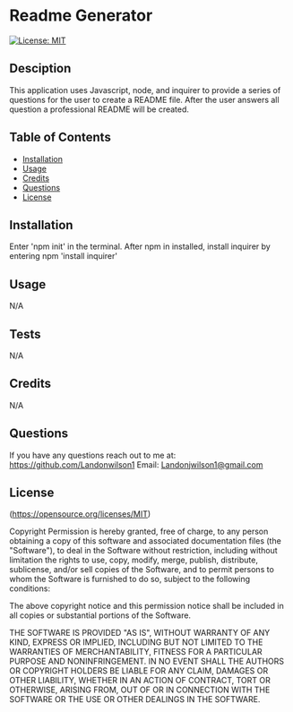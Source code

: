 # Readme Generator 

  [![License: MIT](https://img.shields.io/badge/License-MIT-yellow.svg)](https://opensource.org/licenses/MIT)

  ## Desciption 
  This application uses Javascript, node, and inquirer to provide a series of questions for the user to create a README file. After the user answers all question a professional README will be created.

  ## Table of Contents
  - [Installation](#installation)
  - [Usage](#usage)
  - [Credits](#contributing)
  - [Questions](#questions)
  - [License](#License)

  ## Installation 
  Enter 'npm init' in the terminal. After npm in installed, install inquirer by entering npm 'install inquirer'

  ## Usage 
  N/A

  ## Tests 
  N/A

  ## Credits 
  N/A

  ## Questions 
  If you have any questions reach out to me at:
  https://github.com/Landonwilson1
  Email: Landonjwilson1@gmail.com
  
  ## License
  (https://opensource.org/licenses/MIT)
  
Copyright <YEAR> <COPYRIGHT HOLDER>
Permission is hereby granted, free of charge, to any person obtaining a copy of this software and associated documentation files (the "Software"), to deal in the Software without restriction, including without limitation the rights to use, copy, modify, merge, publish, distribute, sublicense, and/or sell copies of the Software, and to permit persons to whom the Software is furnished to do so, subject to the following conditions:
              
The above copyright notice and this permission notice shall be included in all copies or substantial portions of the Software.
              
THE SOFTWARE IS PROVIDED "AS IS", WITHOUT WARRANTY OF ANY KIND, EXPRESS OR IMPLIED, INCLUDING BUT NOT LIMITED TO THE WARRANTIES OF MERCHANTABILITY, FITNESS FOR A PARTICULAR PURPOSE AND NONINFRINGEMENT. IN NO EVENT SHALL THE AUTHORS OR COPYRIGHT HOLDERS BE LIABLE FOR ANY CLAIM, DAMAGES OR OTHER LIABILITY, WHETHER IN AN ACTION OF CONTRACT, TORT OR OTHERWISE, ARISING FROM, OUT OF OR IN CONNECTION WITH THE SOFTWARE OR THE USE OR OTHER DEALINGS IN THE SOFTWARE.
